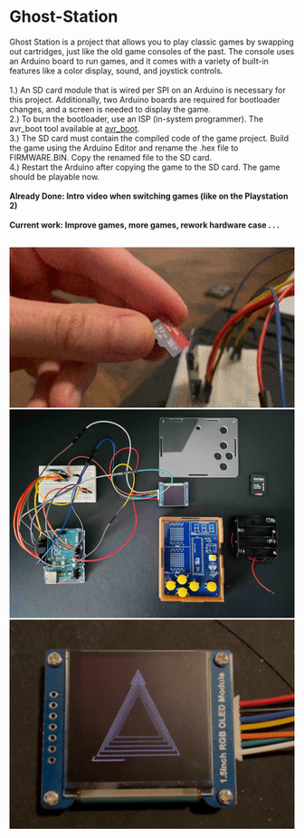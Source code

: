 # Ghost-Station
Ghost Station is a project that allows you to play classic games by swapping out cartridges, just like the old game consoles of the past. The console uses an Arduino board to run games, and it comes with a variety of built-in features like a color display, sound, and joystick controls.
<br>
<br> 
1.) An SD card module that is wired per SPI on an Arduino is necessary for this project. Additionally, two Arduino boards are required for bootloader changes, and a screen is needed to display the game.<br>
2.) To burn the bootloader, use an ISP (in-system programmer). The avr_boot tool available at [avr_boot](https://github.com/zevero/avr_boot).<br>
3.) The SD card must contain the compiled code of the game project. Build the game using the Arduino Editor and rename the .hex file to FIRMWARE.BIN. Copy the renamed file to the SD card.<br>
4.) Restart the Arduino after copying the game to the SD card. The game should be playable now.
<br>
<br>
<b>Already Done: Intro video when switching games (like on the Playstation 2)
<br>
<br>
<b>Current work: </b>Improve games, more games, rework hardware case . . . 
<br>
<br>
<p align="center">
  <img src="/Media/SD_Game_Play.gif" width = "802" alt="SD_Cards">
  <img src="/Media/Baukasten.jpg" width = "802" alt="Baukasten">
  <img src="/Media/Intro.gif" width = "802" alt="Intro">
</p>
